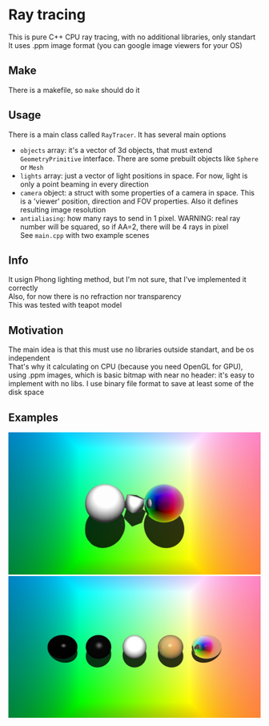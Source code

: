 # Ray tracing  
This is pure C++ CPU ray tracing, with no additional libraries, only standart  
It uses .ppm image format (you can google image viewers for your OS)  

## Make  
There is a makefile, so `make` should do it  

## Usage  
There is a main class called `RayTracer`. It has several main options  
* `objects` array: it's a vector of 3d objects, that must extend `GeometryPrimitive` interface. There are some prebuilt objects like `Sphere` or `Mesh`  
* `lights` array: just a vector of light positions in space. For now, light is only a point beaming in every direction  
* `camera` object: a struct with some properties of a camera in space. This is a 'viewer' position, direction and FOV properties. Also it defines resulting image resolution  
* `antialiasing`: how many rays to send in 1 pixel. WARNING: real ray number will be squared, so if AA=2, there will be 4 rays in pixel  
See `main.cpp` with two example scenes  

## Info  
It usign Phong lighting method, but I'm not sure, that I've implemented it correctly  
Also, for now there is no refraction nor transparency  
This was tested with teapot model  

## Motivation  
The main idea is that this must use no libraries outside standart, and be os independent  
That's why it calculating on CPU (because you need OpenGL for GPU), using .ppm images, which is basic bitmap with near no header: it's easy to implement with no libs. I use binary file format to save at least some of the disk space 

## Examples
![scene1](https://github.com/Masafi/raytracing/raw/master/examples/scene1.jpg)
![scene2](https://github.com/Masafi/raytracing/raw/master/examples/scene2.jpg)

